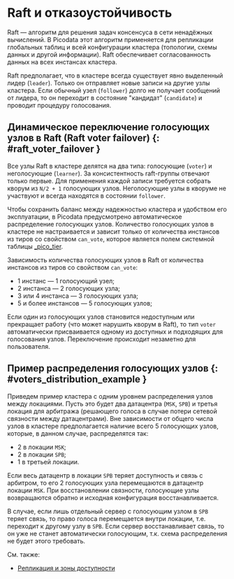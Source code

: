 # Raft и отказоустойчивость

Raft — алгоритм для решения задач консенсуса в сети ненадёжных
вычислений. В Picodata этот алгоритм применяется для репликации
глобальных таблиц и всей конфигурации кластера (топологии, схемы данных
и другой информации). Raft обеспечивает согласованность данных на всех
инстансах кластера.

Raft предполагает, что в кластере всегда существует явно выделенный
лидер (`leader`). Только он отправляет новые записи на другие узлы
кластера. Если обычный узел (`follower`) долго не получает сообщений от
лидера, то он переходит в состояние "кандидат" (`candidate`) и проводит
процедуру голосования.

## Динамическое переключение голосующих узлов в Raft (Raft voter failover) {: #raft_voter_failover }

Все узлы Raft в кластере делятся на два типа: голосующие (`voter`) и
неголосующие (`learner`). За консистентность raft-группы отвечают только
первые. Для применения каждой записи требуется собрать кворум из `N/2 +
1` голосующих узлов. Неголосующие узлы в кворуме не участвуют и всегда
находятся в состоянии `follower`.

Чтобы сохранить баланс между надежностью кластера и удобством его
эксплуатации, в Picodata предусмотрено автоматическое распределение
голосующих узлов. Количество голосующих узлов в кластере не настраивается
и зависит только от количества инстансов из тиров со свойством `can_vote`,
которое является полем системной таблицы [_pico_tier](system_tables.md#_pico_tier).

Зависимость количества голосующих узлов в Raft от количества инстансов
из тиров со свойством `can_vote`:

- 1 инстанс — 1 голосующий узел;
- 2 инстанса — 2 голосующих узла;
- 3 или 4 инстанса — 3 голосующих узла;
- 5 и более инстансов — 5 голосующих узлов;

Если один из голосующих узлов становится недоступным
или прекращает работу (что может нарушить кворум в Raft), то тип `voter`
автоматически присваивается одному из доступных и подходящих
для голосования узлов.
Переключение происходит незаметно для пользователя.

## Пример распределения голосующих узлов {: #voters_distribution_example }

Приведем пример кластера с одним уровнем распределения узлов между
локациями. Пусть это будет два датацентра (`MSK`, `SPB`) и третья
локация для арбитража (решающего голоса в случае потери сетевой
связности между датацентрами). Вне зависимости от общего числа узлов в
кластере предполагается наличие всего 5 голосующих узлов, которые, в
данном случае, распределятся так:

- 2 в локации `MSK`;
- 2 в локации `SPB`;
- 1 в третьей локации.

Если весь датацентр в локации `SPB` теряет доступность и связь с арбитром,
то его 2 голосующих узла перемещаются в датацентр локации `MSK`. При
восстановлении связности, голосующие узлы возвращаются обратно и
исходная конфигурация восстанавливается.

В случае, если лишь отдельный сервер с голосующим узлом в `SPB` теряет
связь, то право голоса перемещается внутри локации, т.е. переходит к
другому узлу в `SPB`. Если сервер восстанавливает связь, то он уже не
станет автоматически голосующим, т.к. схема распределения не будет этого
требовать.

См. также:

- [Репликация и зоны доступности](../tutorial/deploy.md#failure_domains)
